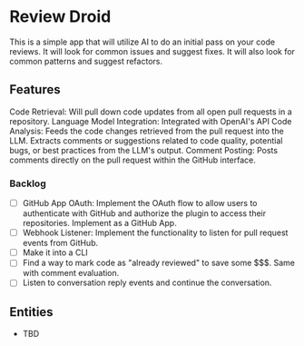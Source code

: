 # Review Droid

This is a simple app that will utilize AI to do an initial pass on your code reviews. It will look for common issues and suggest fixes. It will also look for common patterns and suggest refactors.

## Features

Code Retrieval: Will pull down code updates from all open pull requests in a repository.
Language Model Integration: Integrated with OpenAI's API
Code Analysis: Feeds the code changes retrieved from the pull request into the LLM. Extracts comments or suggestions related to code quality, potential bugs, or best practices from the LLM's output.
Comment Posting: Posts comments directly on the pull request within the GitHub interface.

### Backlog
- [ ] GitHub App OAuth: Implement the OAuth flow to allow users to authenticate with GitHub and authorize the plugin to access their repositories. Implement as a GitHub App.
- [ ] Webhook Listener: Implement the functionality to listen for pull request events from GitHub.
- [ ] Make it into a CLI
- [ ] Find a way to mark code as "already reviewed" to save some $$$. Same with comment evaluation.
- [ ] Listen to conversation reply events and continue the conversation.

## Entities
* TBD